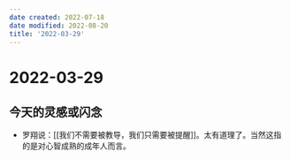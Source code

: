 ```yaml
---
date created: 2022-07-18
date modified: 2022-08-20
title: '2022-03-29'
---
```


# 2022-03-29

## 今天的灵感或闪念

- 罗翔说：[[我们不需要被教导，我们只需要被提醒]]。太有道理了。当然这指的是对心智成熟的成年人而言。

